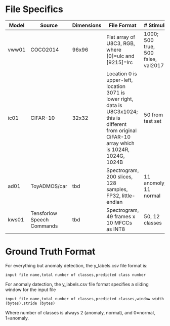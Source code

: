 # File Specifics

| Model | Source       | Dimensions | File Format                                               | # Stimuli |
| ----- | --------     | ---------- | -----------------------------------                       | --------- |
| vww01 | COCO2014     | 96x96      | Flat array of U8C3, RGB, where [0]=ulc and [9215]=lrc     | 1000; 500 true, 500 false, val2017 |
| ic01  | CIFAR-10     | 32x32      | Location 0 is upper-left, location 3071 is lower right, data is U8C3x1024; this is different from original CiFAR-10 array which is 1024R, 1024G, 1024B    | 50 from test set       |
| ad01  | ToyADMOS/car | tbd        | Spectrogram, 200 slices, 128 samples, FP32, little-endian | 11 anomoly, 11 normal       |
| kws01 | Tensforlow Speech Commands   | tbd        | Spectrogram, 49 frames x 10 MFCCs as INT8                 | 50, 12 classes |

# Ground Truth Format

For everything but anomaly detection, the y_labels.csv file format is:

```
input file name,total number of classes,predicted class number
```

For anomaly datection, the y_labels.csv file format specifies a sliding window for the input file

```
input file name,total number of classes,predicted classes,window width (bytes),stride (bytes)
```

Where number of classes is always 2 (anomaly, normal), and 0=normal, 1=anomaly.
